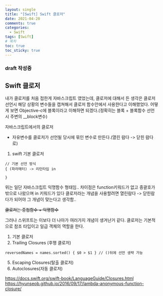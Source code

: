 ```yaml
---
layout: single
title: "[Swift] Swift 클로저"
date: 2021-04-20
comments: true
categories:
  - Swift
tags: [Swift]
# 목차
toc: true
toc_sticky: true
---
```


### draft 작성중
## Swift 클로저 ##
내가 클로저를 처음 접한게 자바스크립트 였었는데, 클로저에 대해서 든 생각은 클로저 선언시 해당 상황의 변수들을 캡쳐해서 클로저 함수안에서 사용한다고 이해했었다. 어떻게 보면 Objective-c에 블록이라고 이해하면 되겠다.(정확히는 블록 + 블록함수 선언시 주변의 __block변수)

자바스크립트에서의 클로저
- 자유변수를 클로저가 선언될 당시에 묶인 변수로 만든다.(열린 람다 -> 닫힌 람다로)

1. swift 기본 클로저
```
// 기본 선언 방식
{ (파라메터) -> 리턴타입 in
  
}
```
위는 일단 자바스크립트 익명함수 형태임.. 차이점은 function키워드가 없고 중괄호가 밖으로 나왔으며 in 키워드가 있다
클로저라는 개념을 사용할려면 열린람다 -> 닫힌람다가 되어야 그 개념이 맞는다고 생각함..






~~클로저는 중첩함수 + 익명함수~~

그러나 스위프트는 이보다 더 나아가 여러가지 개념이 생겨난거 같다. 클로저는 기본적으로 참조 타입이고 일급 객체의 역할을 한다.
1. 기본 클로저
2. Trailing Closures (후행 클로저)
```
reversedNames = names.sorted() { $0 > $1 } // ()뒤에 선언 생략 가능
```
5. Escaping Closures(탈출 클로저)
6. Autoclosures(자동 클로저)

https://docs.swift.org/swift-book/LanguageGuide/Closures.html
https://hyunseob.github.io/2016/09/17/lambda-anonymous-function-closure/
